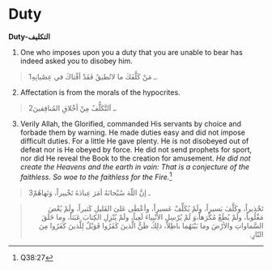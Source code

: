 Duty
====

**Duty-التكليف**

1. One who imposes upon you a duty that you are unable to bear has
indeed asked you to disobey him.

> 1ـ مَنْ كَلَّفَكَ ما لاتُطيقُ فَقَدْ أفْتاكَ في عِصْيانِهِ.

2. Affectation is from the morals of the hypocrites.

> 2ـ اَلتَّكَلُّفُ مِنْ أخْلاقِ المُنافِقينَ.

3. Verily Allah, the Glorified, commanded His servants by choice and
forbade them by warning. He made duties easy and did not impose
difficult duties. For a little He gave plenty. He is not disobeyed out
of defeat nor is He obeyed by force. He did not send prophets for sport,
nor did He reveal the Book to the creation for amusement. *He did not
create the Heavens and the earth in vain: That is a conjecture of the
faithless. So woe to the faithless for the Fire.*[^1]

> 3ـ إنَّ اللّهَ سُبْحانَهُ أمَرَ عِبادَهُ تَخْييراً، وَنَهاهُمْ
<blockquote dir="rtl">
  <p>
تَحْذيراً، وكَلَّفَ يَسيراً، ولَمْ يُكَلِّفْ عَسيراً، وأعْطَى عَلىَ
القَليلِ كَثيراً، ولَمْ يُعْصَ مَغْلُوباً، ولَمْ يُطَعْ مُكْرَهاً،وَ
لَمْ يُرْسِلِ الأنْبِياءَ لَعِباً، ولَمْ يُنْزِلِ الكِتابَ عَبَثاً،
وما خَلَقَ السَّماواتِ والأرْضَ وما بَيْنَهُما باطِلاً، ذلِكَ ظَنُّ
الَّذينَ كَفَرُوا فَوَيْلٌ لِلَّذينَ كَفَرُوا مِنَ النّارِِ.
  </p>
</blockquote>

[^1]: Q38:27


